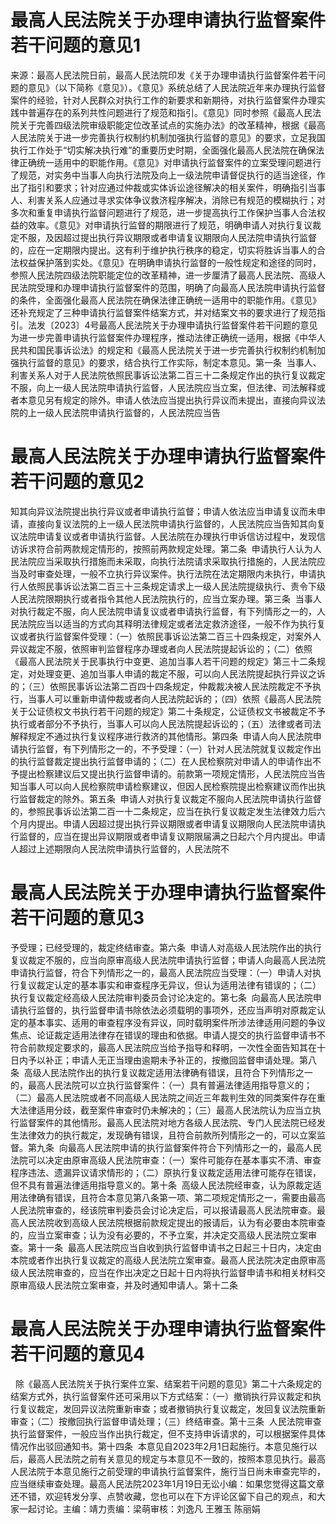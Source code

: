 # 最高人民法院关于办理申请执行监督案件若干问题的意见1

来源：最高人民法院日前，最高人民法院印发《关于办理申请执行监督案件若干问题的意见》（以下简称《意见》）。《意见》系统总结了人民法院近年来办理执行监督案件的经验，针对人民群众对执行工作的新要求和新期待，对执行监督案件办理实践中普遍存在的系列共性问题进行了规范和指引。《意见》同时参照《最高人民法院关于完善四级法院审级职能定位改革试点的实施办法》的改革精神，根据《最高人民法院关于进一步完善执行权制约机制加强执行监督的意见》的要求，立足我国执行工作处于“切实解决执行难”的重要历史时期，全面强化最高人民法院在确保法律正确统一适用中的职能作用。《意见》对申请执行监督案件的立案受理问题进行了规范，对实务中当事人向执行法院及向上一级法院申请督促执行的适当途径，作出了指引和要求；针对应通过仲裁或实体诉讼途径解决的相关案件，明确指引当事人、利害关系人应通过寻求实体争议救济程序解决，消除已有规范的模糊执行；对多次和重复申请执行监督问题进行了规范，进一步提高执行工作保护当事人合法权益的效率。《意见》对申请执行监督的期限进行了规范，明确申请人对执行复议裁定不服，及因超过提出执行异议期限或者申请复议期限向人民法院申请执行监督的，应在一定期限内提出。这有利于维护执行秩序的稳定，切实将胜诉当事人的合法权益保护落到实处。《意见》在明确申请执行监督的一般性规定和途径的同时，参照人民法院四级法院职能定位的改革精神，进一步厘清了最高人民法院、高级人民法院受理和办理申请执行监督案件的范围，明确了向最高人民法院申请执行监督的条件，全面强化最高人民法院在确保法律正确统一适用中的职能作用。《意见》还补充规定了三种申请执行监督案件结案方式，并对结案文书的要求进行了规范指引。法发〔2023〕4号最高人民法院关于办理申请执行监督案件若干问题的意见为进一步完善申请执行监督案件办理程序，推动法律正确统一适用，根据《中华人民共和国民事诉讼法》的规定和《最高人民法院关于进一步完善执行权制约机制加强执行监督的意见》的要求，结合执行工作实际，制定本意见。第一条  当事人、利害关系人对于人民法院依照民事诉讼法第二百三十二条规定作出的执行复议裁定不服，向上一级人民法院申请执行监督，人民法院应当立案，但法律、司法解释或者本意见另有规定的除外。申请人依法应当提出执行异议而未提出，直接向异议法院的上一级人民法院申请执行监督的，人民法院应当告

# 最高人民法院关于办理申请执行监督案件若干问题的意见2

知其向异议法院提出执行异议或者申请执行监督；申请人依法应当申请复议而未申请，直接向复议法院的上一级人民法院申请执行监督的，人民法院应当告知其向复议法院申请复议或者申请执行监督。人民法院在办理执行申诉信访过程中，发现信访诉求符合前两款规定情形的，按照前两款规定处理。第二条  申请执行人认为人民法院应当采取执行措施而未采取，向执行法院请求采取执行措施的，人民法院应当及时审查处理，一般不立执行异议案件。执行法院在法定期限内未执行，申请执行人依照民事诉讼法第二百三十三条规定请求上一级人民法院提级执行、责令下级人民法院限期执行或者指令其他人民法院执行的，应当立案办理。第三条  当事人对执行裁定不服，向人民法院申请复议或者申请执行监督，有下列情形之一的，人民法院应当以适当的方式向其释明法律规定或者法定救济途径，一般不作为执行复议或者执行监督案件受理：（一）依照民事诉讼法第二百三十四条规定，对案外人异议裁定不服，依照审判监督程序办理或者向人民法院提起诉讼的；（二）依照《最高人民法院关于民事执行中变更、追加当事人若干问题的规定》第三十二条规定，对处理变更、追加当事人申请的裁定不服，可以向人民法院提起执行异议之诉的；（三）依照民事诉讼法第二百四十四条规定，仲裁裁决被人民法院裁定不予执行，当事人可以重新申请仲裁或者向人民法院起诉的；（四）依照《最高人民法院关于公证债权文书执行若干问题的规定》第二十条规定，公证债权文书被裁定不予执行或者部分不予执行，当事人可以向人民法院提起诉讼的；（五）法律或者司法解释规定不通过执行复议程序进行救济的其他情形。第四条  申请人向人民法院申请执行监督，有下列情形之一的，不予受理：（一）针对人民法院就复议裁定作出的执行监督裁定提出执行监督申请的；（二）在人民检察院对申请人的申请作出不予提出检察建议后又提出执行监督申请的。前款第一项规定情形，人民法院应当告知当事人可以向人民检察院申请检察建议，但因人民检察院提出检察建议而作出执行监督裁定的除外。第五条  申请人对执行复议裁定不服向人民法院申请执行监督的，参照民事诉讼法第二百一十二条规定，应当在执行复议裁定发生法律效力后六个月内提出。申请人因超过提出执行异议期限或者申请复议期限向人民法院申请执行监督的，应当在提出异议期限或者申请复议期限届满之日起六个月内提出。申请人超过上述期限向人民法院申请执行监督的，人民法院不

# 最高人民法院关于办理申请执行监督案件若干问题的意见3

予受理；已经受理的，裁定终结审查。第六条  申请人对高级人民法院作出的执行复议裁定不服的，应当向原审高级人民法院申请执行监督；申请人向最高人民法院申请执行监督，符合下列情形之一的，最高人民法院应当受理：（一）申请人对执行复议裁定认定的基本事实和审查程序无异议，但认为适用法律有错误的；（二）执行复议裁定经高级人民法院审判委员会讨论决定的。第七条  向最高人民法院申请执行监督的，执行监督申请书除依法必须载明的事项外，还应当声明对原裁定认定的基本事实、适用的审查程序没有异议，同时载明案件所涉法律适用问题的争议焦点、论证裁定适用法律存在错误的理由和依据。申请人提交的执行监督申请书不符合前款规定要求的，最高人民法院应当给予指导和释明，一次性全面告知其在十日内予以补正；申请人无正当理由逾期未予补正的，按撤回监督申请处理。第八条  高级人民法院作出的执行复议裁定适用法律确有错误，且符合下列情形之一的，最高人民法院可以立执行监督案件：（一）具有普遍法律适用指导意义的；（二）最高人民法院或者不同高级人民法院之间近三年裁判生效的同类案件存在重大法律适用分歧，截至案件审查时仍未解决的；（三）最高人民法院认为应当立执行监督案件的其他情形。最高人民法院对地方各级人民法院、专门人民法院已经发生法律效力的执行裁定，发现确有错误，且符合前款所列情形之一的，可以立案监督。第九条  向最高人民法院申请的执行监督案件符合下列情形之一的，最高人民法院可以决定由原审高级人民法院审查：（一）案件可能存在基本事实不清、审查程序违法、遗漏异议请求情形的；（二）原执行复议裁定适用法律可能存在错误，但不具有普遍法律适用指导意义的。第十条  高级人民法院经审查，认为原裁定适用法律确有错误，且符合本意见第八条第一项、第二项规定情形之一，需要由最高人民法院审查的，经该院审判委员会讨论决定后，可以报请最高人民法院审查。最高人民法院收到高级人民法院根据前款规定提出的报请后，认为有必要由本院审查的，应当立案审查；认为没有必要的，不予立案，并决定交高级人民法院立案审查。第十一条  最高人民法院应当自收到执行监督申请书之日起三十日内，决定由本院或者作出执行复议裁定的高级人民法院立案审查。最高人民法院决定由原审高级人民法院审查的，应当在作出决定之日起十日内将执行监督申请书和相关材料交原审高级人民法院立案审查，并及时通知申请人。第十二条

# 最高人民法院关于办理申请执行监督案件若干问题的意见4

  除《最高人民法院关于执行案件立案、结案若干问题的意见》第二十六条规定的结案方式外，执行监督案件还可采用以下方式结案：（一）撤销执行异议裁定和执行复议裁定，发回异议法院重新审查；或者撤销执行复议裁定，发回复议法院重新审查；（二）按撤回执行监督申请处理；（三）终结审查。第十三条  人民法院审查执行监督案件，一般应当作出执行裁定，但不支持申诉请求的，可以根据案件具体情况作出驳回通知书。第十四条  本意见自2023年2月1日起施行。本意见施行以后，最高人民法院之前有关意见的规定与本意见不一致的，按照本意见执行。最高人民法院于本意见施行之前受理的申请执行监督案件，施行当日尚未审查完毕的，应当继续审查处理。最高人民法院2023年1月19日无讼小编：如果您觉得这篇文章还不错，欢迎转发分享、点赞收藏，您也可以在下方评论区留下自己的观点，和大家一起讨论。主编：靖力责编：梁萌审核：刘逸凡 王雅玉 陈丽娟

